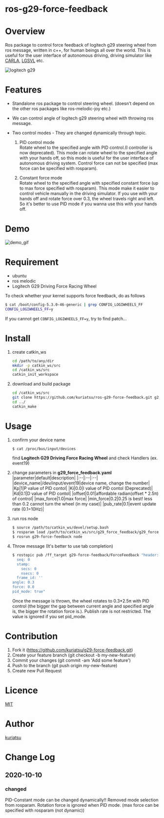 ros-g29-force-feedback
====

# Overview
Ros package to control force feedback of logitech g29 steering wheel from ros message, written in c++, for human beings all over the world.
This is useful for the user interface of autonomous driving, driving simulator like [CARLA](https://carla.org/), [LGSVL](https://www.lgsvlsimulator.com/) etc.

![logitech g29](https://github.com/kuriatsu/ros-g29-force-feedback/blob/image/images/logicoolg29.png)

# Features
* Standalone ros package to control steering wheel. (doesn't depend on the other ros packages like ros-melodic-joy etc.)

* We can control angle of logitech g29 steering wheel with throwing ros message.

* Two control modes - They are changed dynamically through topic.
    1. PID control mode  
        Rotate wheel to the specified angle with PID control.(I controller is now deprecated). This mode can rotate wheel to the specified angle with your hands off, so this mode is useful for the user interface of autonomous driving system. Control force can not be specified (max force can be specified with rosparam).

    1. Constant force mode  
        Rotate wheel to the specified angle with specified constant force (up to max force specified with rosparam). This mode make it easier to control vehicle manually in the driving simulator. If you use with your hands off and rotate force over 0.3, the wheel travels right and left. So it's better to use PID mode if you wanna use this with your hands off. 

# Demo
![demo_gif](https://github.com/kuriatsu/ros-g29-force-feedback/blob/image/images/force_feedback_test.gif)

# Requirement
* ubuntu
* ros melodic
* Logitech G29 Driving Force Racing Wheel

To check whether your kernel supports force feedback, do as follows
```bash
$ cat /boot/config-5.3.0-46-generic | grep CONFIG_LOGIWHEELS_FF
CONFIG_LOGIWHEELS_FF=y
```  
If you cannot get `CONFIG_LOGIWHEELS_FF=y`, try to find patch...

# Install
1. create catkin_ws
    ```bash
    cd /path/to/any/dir
    mkdir -p catkin_ws/src
    cd /catkin_ws/src
    catkin_init_workspace
    ```
1. download and build package
    ```bash
    cd /catkin_ws/src
    git clone https://github.com/kuriatsu/ros-g29-force-feedback.git g29_force_feedback
    cd ../
    catkin_make
    ```
    
# Usage
1. confirm your device name
    ```bash
    $ cat /proc/bus/input/devices
    ```
    find **Logitech G29 Driving Force Racing Wheel** and check Handlers (ex. event19)

1. change parameters in **g29_force_feedback.yaml**
    |parameter|default|description|
    |:--|:--|:--|
    |device_name|/dev/input/event19|device name, change the number|
    |Kp|1|P value of PID contol|
    |Ki|0.0|I value of PID contol (Deprecated)|
    |Kd|0.1|D value of PID contol|
    |offset|0.01|affordable radian(offset * 2.5&pi;) of control|
    |max_force|1.0|max force|
    |min_force|0.2|0.25 is best! less than 0.2 cannot turn the wheel (in my case)|
    |pub_rate|0.1|event update rate (0.1=10Hz)|

1. run ros node
    ```bash
    $ source /path/to/catkin_ws/devel/setup.bash
    $ rosparam load /path/to/catkin_ws/src/g29_force_feedback/g29_force_feedback.yaml
    $ rosrun g29-force-feedback node
    ```

1. Throw message (It's better to use tab completion)  
    ```bash
    $ rostopic pub /ff_target g29-force-feedback/ForceFeedback "header:
      seq: 0
      stamp:
        secs: 0
        nsecs: 0
      frame_id: ''
    angle: 0.3
    force: 0.0
    pid_mode: true"
    ```
    Once the message is thrown, the wheel rotates to 0.3*2.5&pi; with PID control (the bigger the gap between current angle and specified angle is, the bigger the rotation force is.).
    Publish rate is not restricted. The value is ignored if you set pid_mode.

# Contribution
1. Fork it (https://github.com/kuriatsu/g29-force-feedback.git)
1. Create your feature branch (git checkout -b my-new-feature)
1. Commit your changes (git commit -am 'Add some feature')
1. Push to the branch (git push origin my-new-feature)
1. Create new Pull Request

# Licence

[MIT](https://github.com/tcnksm/tool/blob/master/LICENCE)

# Author

[kuriatsu](https://github.com/kuriatsu)

# Change Log

## 2020-10-10
### changed
PID-Constant mode can be changed dynamically!!
Removed mode selection from rosparam.
Rotation force is ignored when PID mode. (max force can be specified with rosparam (not dynamic))

